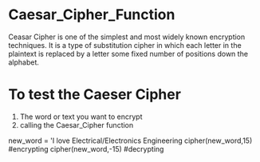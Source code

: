 # Caesar_Cipher_Function
Ceasar Cipher is one of the simplest and most widely known encryption techniques.  It is a type of substitution cipher in which each letter in the plaintext is replaced by a letter some fixed number of positions down the alphabet.

# To test the Caeser Cipher
1. The word or text you want to encrypt
2. calling the Caesar_Cipher function

new_word = 'I love Electrical/Electronics Engineering
cipher(new_word,15)  #encrypting
cipher(new_word,-15) #decrypting
